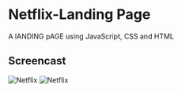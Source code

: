 # Netflix-Landing Page

A lANDING pAGE using JavaScript, CSS and HTML

## Screencast

![Netflix](https://user-images.githubusercontent.com/28656259/60306074-85107500-995c-11e9-9dc2-4fc91cdca46f.PNG)
![Netflix](https://user-images.githubusercontent.com/28656259/60306080-880b6580-995c-11e9-8eb3-0bbe70695496.PNG)
